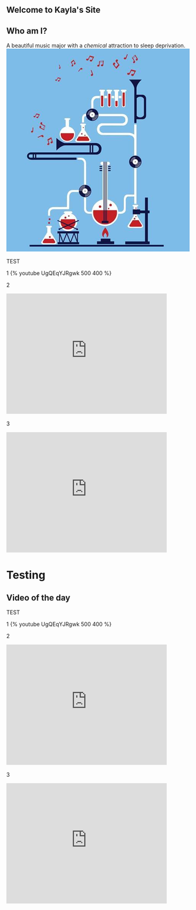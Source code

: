 ## Welcome to Kayla's Site

## Who am I?

A beautiful music major with a _chemical_ attraction to sleep deprivation.
![Profile pic](pics/Music-Chem-1.jpg)

TEST

1
{% youtube UgQEqYJRgwk 500 400 %}

2
<iframe width="420" height="315" src="https://www.youtube.com/embed/A6XUVjK9W4o" frameborder="0" allowfullscreen></iframe>

3
<body>
<iframe width="420" height="315" src="https://www.youtube.com/embed/A6XUVjK9W4o" frameborder="0" allowfullscreen></iframe>
</body>

# Testing
## Video of the day

TEST

1
{% youtube UgQEqYJRgwk 500 400 %}

2
<iframe width="420" height="315" src="https://www.youtube.com/embed/A6XUVjK9W4o" frameborder="0" allowfullscreen></iframe>

3
<body>
<iframe width="420" height="315" src="https://www.youtube.com/embed/A6XUVjK9W4o" frameborder="0" allowfullscreen></iframe>
</body>
